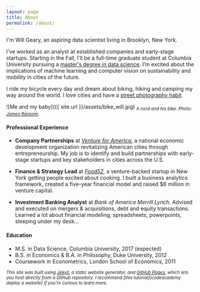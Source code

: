 ```yaml
---
layout: page
title: About
permalink: /about/
---
```


I'm Will Geary, an aspiring data scientist living in Brooklyn, New York.

I've worked as an analyst at established companies and early-stage startups. Starting in the Fall, I'll be a full-time graduate student at Columbia University pursuing a [master's degree in data science](http://datascience.columbia.edu/master-of-science-in-data-science). I’m excited about the implications of machine learning and computer vision on sustainability and mobility in cities of the future. 

I ride my bicycle every day and dream about biking, hiking and camping my way around the world. I love cities and have a [street photography habit](https://www.instagram.com/willcgeary/).

![Me and my baby]({{ site.url }}/assets/bike_will.jpg)
<sub>*A nerd and his bike. Photo: [James Ransom](http://www.jamesransom.com/).*</sub>

#### Professional Experience
* **Company Partnerships** at [*Venture for America*](http://ventureforamerica.org/), a national economic development organization revitalizing American cities through entrepreneurship. My job is to identify and build partnerships with early-stage startups and key stakeholders in cities across the U.S.

* **Finance & Strategy Lead** at [*Food52*](http://food52.com/), a venture-backed startup in New York getting people excited about cooking. I built a business analytics framework, created a five-year financial model and raised $6 million in venture capital.

* **Investment Banking Analyst** at *Bank of America Merrill Lynch*. Advised and executed on mergers & acquisitions, debt and equity transactions. Learned a lot about financial modeling, spreadsheets, powerpoints, sleeping under my desk...

#### Education
* M.S. in Data Science, Columbia University, 2017 (expected)
* B.S. in Economics & B.A. in Philosophy, Duke University, 2012
* Coursework in Econometrics, London School of Economics, 2011

<sub>*This site was built using [Jekyll](https://jekyllrb.com), a static website generator, and [GitHub Pages](https://pages.github.com), which lets you host directly from a GitHub repository. I recommend [this tutorial](codeacademy deploy a website) if you're curious to learn more.*</sub>
